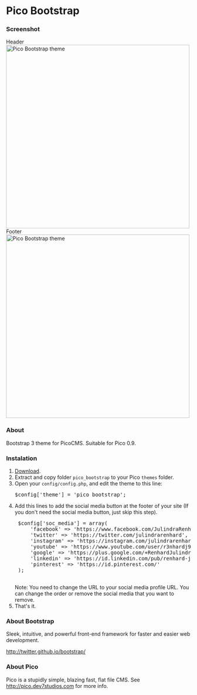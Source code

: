 # Pico Bootstrap

### Screenshot
Header
<img src="http://renhard.net/github/pico_bootstrap/pico_bootstrap-header.png" alt="Pico Bootstrap theme" width="500px">
Footer
<img src="http://renhard.net/github/pico_bootstrap/pico_bootstrap-footer.png" alt="Pico Bootstrap theme" width="500px">

### About
Bootstrap 3 theme for PicoCMS. Suitable for Pico 0.9.

### Instalation
1. [Download](https://github.com/julindra/pico_bootstrap/archive/master.zip).
2. Extract and copy folder `pico_bootstrap` to your Pico `themes` folder.
3. Open your `config/config.php`, and edit the theme to this line:
    <pre>$config['theme'] = 'pico_bootstrap';</pre>
4. Add this lines to add the social media button at the footer of your site (If you don't need the social media button, just skip this step).
    <pre>
    $config['soc_media'] = array(
        'facebook' => 'https://www.facebook.com/JulindraRenhard', 
        'twitter' => 'https://twitter.com/julindrarenhard',
    	'instagram' => 'https://instagram.com/julindrarenhard',
    	'youtube' => 'https://www.youtube.com/user/r3nhardj96',
    	'google' => 'https://plus.google.com/+RenhardJulindra',
    	'linkedin' => 'https://id.linkedin.com/pub/renhard-julindra-jacob/71/846/495',
    	'pinterest' => 'https://id.pinterest.com/'
    );
    </pre>
    Note: You need to change the URL to your social media profile URL. You can change the order or remove the social media that you want to remove. 
5. That's it.

### About Bootstrap
Sleek, intuitive, and powerful front-end framework for faster and easier web development.

http://twitter.github.io/bootstrap/


### About Pico
Pico is a stupidly simple, blazing fast, flat file CMS. See http://pico.dev7studios.com for more info.